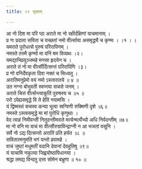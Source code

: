 ```yaml
---
title: ०९ सूक्तम्

---
```

आ नो दिश मा परि प्ठा अराते मा नो रक्षीर्दक्षिणां याचमानाम् ।  
प्र णः प्रदाता सविता च यच्छतां नमो वीर्त्साया असमृद्ध्यै च कृण्मः । ।१ । ।  
यमराते पुरोधत्से पुरुषं परिरापिणम् ।  
नमस्ते तस्मै कृण्मो मा वनिं मम विव्यथः ।२।  
यमद्याभिप्रयुञ्जमहे मनसा हृदयेन च ।  
अराते तं नो मा वीर्त्सीर्दित्सन्तं परिरापिणि ।३।  
प्र णो वनिर्देवकृता दिवा नक्तं च सिध्यतु ।  
अरातिमनुप्रेमो वयं नमो ऽस्त्वरातये ॥ ४ ॥  
उत नग्ना बोभुवती स्वप्नया सचसे जनम् ।  
अराते चित्तं वीर्त्सन्त्याकूतिं पुरुषस्य च ॥५ ॥  
परो ऽपेह्यसमृद्धे वि ते हेतिं नयामसि ।  
यं द्विष्मस्तं सचस्व कन्या भूत्वा स्रग्विणी रुक्मिणी दृशे ॥६॥  
नमस्ते ऽस्त्वसमृद्धे मा मां पुरोधिं कृणुथाः ।  
वेद त्वाहं निमीवन्तीं नितुदन्तीमराते मर्त्यन्मर्त्येभ्यो अधि निर्वदन्तीम् ॥७॥  
मा नो वनि मा वाचं मा वीर्त्सीरुग्राविन्द्राग्नी न आ भजतां वसूनि ।  
सर्वे नो ऽद्य दित्सन्तो अरातिं प्रति हर्यत ॥८ ॥  
सवितारमनुमतिं भगं यन्तो हवामहे ।  
वाचं जुष्टां मधुमतीं वदानि देवानां देवहूतिषु ॥९॥  
यं याचामि नकुल्या जिह्वयोष्ठापिधानया ।  
श्रद्धा तमद्य विन्दतु दत्ता सोमेन बभ्रुणा ॥ १० ॥  